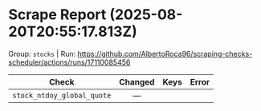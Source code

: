 # Scrape Report (2025-08-20T20:55:17.813Z)

Group: `stocks`  |  Run: https://github.com/AlbertoRoca96/scraping-checks-scheduler/actions/runs/17110085456

| Check | Changed | Keys | Error |
|---|:---:|:--|:--|
| `stock_ntdoy_global_quote` | — |  |  |
